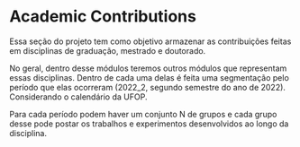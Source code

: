 # Academic Contributions

Essa seção do projeto tem como objetivo armazenar
as contribuições feitas em disciplinas de graduação, mestrado e
doutorado. 

No geral, dentro desse módulos teremos outros módulos que representam
essas disciplinas. Dentro de cada uma delas é feita uma
segmentação pelo período que elas ocorreram 
(2022_2, segundo semestre do ano de 2022).
Considerando o calendário da UFOP.

Para cada período podem haver um conjunto N de grupos e cada
grupo desse pode postar os trabalhos e experimentos
desenvolvidos ao longo da disciplina.